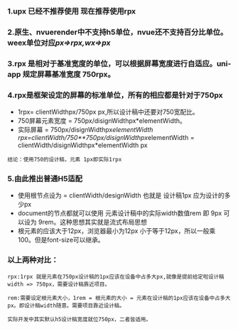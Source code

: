 ### 1.upx 已经不推荐使用 现在推荐使用rpx
### 2.原生、nvuerender中不支持h5单位，nvue还不支持百分比单位。weex单位对应*px=>rpx,wx=>px*
### 3.rpx 是相对于基准宽度的单位，可以根据屏幕宽度进行自适应。uni-app 规定屏幕基准宽度 750rpx。
### 4.rpx是框架设定的屏幕的标准单位，所有的相应都是针对于750px

+ 1rpx= clientWidthpx/750px px,所以设计稿中还要对750宽配比。
+ 750屏幕元素宽度 = 750px/disignWidthpx*elementWidth。
+ 实际屏幕 = 750px/disignWidthpx*elementWidth rpx=clientWidth/750**750px/disignWidthpx*elementWidth = clientWidth/disignWidthpx*elementWidth px

`结论：使用750的设计稿，元素 1px即实际1rpx `

### 5.由此推出普通H5适配
+ 使用根节点设为 = clientWidth/designWidth 也就是 设计稿1px 应为设计的多少px
+ document的节点都就可以使用 元素设计稿中的实际width数值rem 即 9px 可以设为 9rem。这种思想其实就是流式布局思想
+ 根元素的应该大于12px，浏览器最小为12px 小于等于12px，所以一般乘100。但是font-size可以继承。

### 以上两种对比：

`rpx:1rpx 就是元素在750px设计稿的1px应该在设备中占多大px,就像是提前给定啦设计稿width => 750px，需要设计稿靠近项目。`

`rem:需要设定根元素大小，1rem = 根元素的大小 = 元素在设计稿的1px应该在设备中占多大px。即设计稿width随意。需要项目靠近设计稿。`

`实际开发中其实默认h5设计稿宽度就位750px，二者皆适用。`